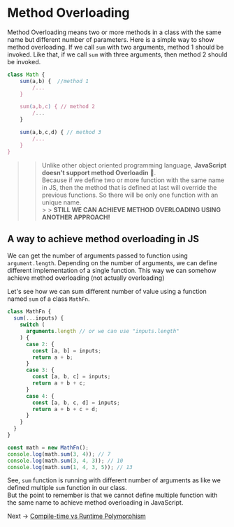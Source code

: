 # Method Overloading

Method Overloading means two or more methods in a class with the same name but different number of parameters.
Here is a simple way to show method overloading. If we call `sum` with two arguments, method 1 should be invoked. Like that, if we call `sum` with three arguments, then method 2 should be invoked.

```js
class Math {
    sum(a,b) {  //method 1
        /...
    }

    sum(a,b,c) { // method 2
        /...
    }

    sum(a,b,c,d) { // method 3
        /...
    }
}
```

> > Unlike other object oriented programming language, **JavaScript doesn't support method Overloadin** 🙂. <br/>
> > Because if we define two or more function with the same name in JS, then the method that is defined at last will override the previous functions. So there will be only one function with an unique name.
> > <br/> > > **STILL WE CAN ACHIEVE METHOD OVERLOADING USING ANOTHER APPROACH!**

## A way to achieve method overloading in JS

We can get the number of arguments passed to function using `argument.length`.
Depending on the number of arguments, we can define different implementation of a single function. This way we can somehow achieve method overloading (not actually overloading)

Let's see how we can sum different number of value using a function named `sum` of a class `MathFn`.

```js
class MathFn {
  sum(...inputs) {
    switch (
      arguments.length // or we can use "inputs.length"
    ) {
      case 2: {
        const [a, b] = inputs;
        return a + b;
      }
      case 3: {
        const [a, b, c] = inputs;
        return a + b + c;
      }
      case 4: {
        const [a, b, c, d] = inputs;
        return a + b + c + d;
      }
    }
  }
}

const math = new MathFn();
console.log(math.sum(3, 4)); // 7
console.log(math.sum(3, 4, 3)); // 10
console.log(math.sum(1, 4, 3, 5)); // 13
```

See, `sum` function is running with different number of arguments as like we defined multiple `sum` function in our class. <br/>
But the point to remember is that we cannot define multiple function with the same name to achieve method overloading in JavaScript.

Next -> [Compile-time vs Runtime Polymorphism](/OOP%20Concepts/Polymorphism/compile_vs_runtime_polymorphism.md)
